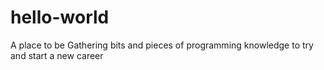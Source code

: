 # hello-world
A place to be
Gathering bits and pieces of programming knowledge to try and start a new career
